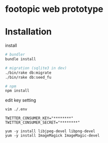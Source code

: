 footopic web prototype
===

# Installation

install

```sh
# bundler
bundle install

# migration (sqlite3 in dev)
./bin/rake db:migrate
./bin/rake db:seed_fu

# npm
npm install

```

edit key setting

```sh
vim ./.env

```

```sh:.env
TWITTER_CONSUMER_KEY="********"
TWITTER_CONSUMER_SECRET="********"
```

```setup ImageMagick
yum -y install libjpeg-devel libpng-devel
yum -y install ImageMagick ImageMagic-devel
```
